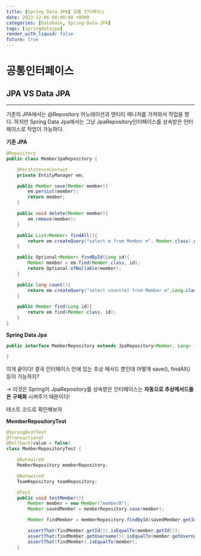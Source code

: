 ```yaml
---
title: [Spring Data JPA] 공통 인터페이스
date: 2023-12-06 00:00:00 +0900
categories: [Database, Spring-Data-JPA]
tags: [springdatajpa]
render_with_liquid: false
future: true
---
```


# 공통인터페이스

## JPA VS Data JPA

---

기존의 JPA에서는 @Repository 어노테이션과 엔티티 매니저를 가져와서 작업을 했다. 하지만 Spring Data Jpa에서는 그냥 JpaRepository인터페이스를 상속받은 인터페이스로 작업이 가능하다.

**기존 JPA**

```java
@Repository
public class MemberJpaRepository {

    @PersistenceContext
    private EntityManager em;

    public Member save(Member member){
        em.persist(member);
        return member;
    }

    public void delete(Member member){
        em.remove(member);
    }

    public List<Member> findAll(){
        return em.createQuery("select m from Member m", Member.class).getResultList();
    }

    public Optional<Member> findById(Long id){
        Member member = em.find(Member.class, id);
        return Optional.ofNullable(member);
    }

    public long count(){
        return em.createQuery("select count(m) from Member m",Long.class).getSingleResult();
    }

    public Member find(Long id){
        return em.find(Member.class, id);
    }
}
```

**Spring Data Jpa**

```java
public interface MemberRepository extends JpaRepository<Member, Long> {

}
```

이게 끝이다! 결국 인터페이스 안에 있는 추상 메서드 뿐인데 어떻게 save(), findAll()등이 가능하지?

→ 이것은 Spring이 JpaRepository를 상속받은 인터페이스는 **자동으로 추상메서드들은 구체화** 시켜주기 때문이다!

테스트 코드로 확인해보자

**MemberRepositoryTest**

```java
@SpringBootTest
@Transactional
@Rollback(value = false)
class MemberRepositoryTest {

    @Autowired
    MemberRepository memberRepository;

    @Autowired
    TeamRepository teamRepository;

    @Test
    public void testMember(){
        Member member = new Member("memberB");
        Member savedMember = memberRepository.save(member);

        Member findMember = memberRepository.findById(savedMember.getId()).get();

        assertThat(findMember.getId()).isEqualTo(member.getId());
        assertThat(findMember.getUsername()).isEqualTo(member.getUsername());
        assertThat(findMember).isEqualTo(member);
    }
```
